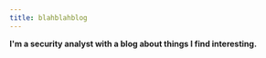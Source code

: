 ```yaml
---
title: blahblahblog
---
```


**I'm a security analyst with a blog about things I find interesting.**
